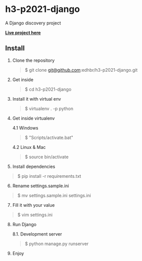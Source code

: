 # h3-p2021-django

A Django discovery project

**[Live project here](https://h3-p2021-django.herokuapp.com)**

## Install

1. Clone the repository

   > \$ git clone git@github.com:edhbr/h3-p2021-django.git

2. Get inside

   > \$ cd h3-p2021-django

3. Install it with virtual env

   > \$ virtualenv . -p python

4. Get inside virtualenv

   4.1 Windows

   > \$ "Scripts/activate.bat"

   4.2 Linux & Mac

   > \$ source bin/activate

5. Install dependencies

> \$ pip install -r requirements.txt

6. Rename settings.sample.ini

> \$ mv settings.sample.ini settings.ini

7. Fill it with your value

> \$ vim settings.ini

8. Run Django

   8.1. Development server

   > \$ python manage.py runserver

9. Enjoy
